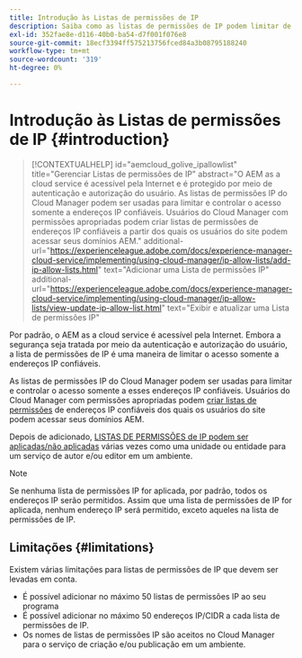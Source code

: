 ```yaml
---
title: Introdução às Listas de permissões de IP
description: Saiba como as listas de permissões de IP podem limitar de quais endereços os usuários podem acessar seus domínios as a Cloud Service AEM.
exl-id: 352fae8e-d116-40b0-ba54-d7f001f076e8
source-git-commit: 18ecf3394ff575213756fced84a3b08795188240
workflow-type: tm+mt
source-wordcount: '319'
ht-degree: 0%

---
```



# Introdução às Listas de permissões de IP {#introduction}

>[!CONTEXTUALHELP]
>id="aemcloud_golive_ipallowlist"
>title="Gerenciar Listas de permissões de IP"
>abstract="O AEM as a cloud service é acessível pela Internet e é protegido por meio de autenticação e autorização do usuário. As listas de permissões IP do Cloud Manager podem ser usadas para limitar e controlar o acesso somente a endereços IP confiáveis. Usuários do Cloud Manager com permissões apropriadas podem criar listas de permissões de endereços IP confiáveis a partir dos quais os usuários do site podem acessar seus domínios AEM."
>additional-url="https://experienceleague.adobe.com/docs/experience-manager-cloud-service/implementing/using-cloud-manager/ip-allow-lists/add-ip-allow-lists.html" text="Adicionar uma Lista de permissões IP"
>additional-url="https://experienceleague.adobe.com/docs/experience-manager-cloud-service/implementing/using-cloud-manager/ip-allow-lists/view-update-ip-allow-list.html" text="Exibir e atualizar uma Lista de permissões IP"

Por padrão, o AEM as a cloud service é acessível pela Internet. Embora a segurança seja tratada por meio da autenticação e autorização do usuário, a lista de permissões de IP é uma maneira de limitar o acesso somente a endereços IP confiáveis.

As listas de permissões IP do Cloud Manager podem ser usadas para limitar e controlar o acesso somente a esses endereços IP confiáveis. Usuários do Cloud Manager com permissões apropriadas podem [criar listas de permissões](/help/implementing/cloud-manager/ip-allow-lists/add-ip-allow-lists.md) de endereços IP confiáveis dos quais os usuários do site podem acessar seus domínios AEM.

Depois de adicionado, [LISTAS DE PERMISSÕES de IP podem ser aplicadas/não aplicadas](/help/implementing/cloud-manager/ip-allow-lists/apply-allow-list.md) várias vezes como uma unidade ou entidade para um serviço de autor e/ou editor em um ambiente.

>[!NOTE]
>
>Se nenhuma lista de permissões IP for aplicada, por padrão, todos os endereços IP serão permitidos. Assim que uma lista de permissões de IP for aplicada, nenhum endereço IP será permitido, exceto aqueles na lista de permissões de IP.

## Limitações           {#limitations}

Existem várias limitações para listas de permissões de IP que devem ser levadas em conta.

* É possível adicionar no máximo 50 listas de permissões IP ao seu programa
* É possível adicionar no máximo 50 endereços IP/CIDR a cada lista de permissões de IP.
* Os nomes de listas de permissões IP são aceitos no Cloud Manager para o serviço de criação e/ou publicação em um ambiente.
